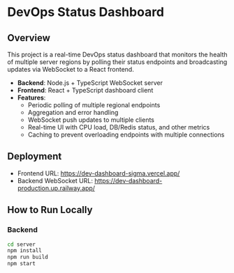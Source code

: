 # DevOps Status Dashboard

## Overview

This project is a real-time DevOps status dashboard that monitors the health of multiple server regions by polling their status endpoints and broadcasting updates via WebSocket to a React frontend.

- **Backend**: Node.js + TypeScript WebSocket server
- **Frontend**: React + TypeScript dashboard client
- **Features**:  
  - Periodic polling of multiple regional endpoints  
  - Aggregation and error handling  
  - WebSocket push updates to multiple clients  
  - Real-time UI with CPU load, DB/Redis status, and other metrics  
  - Caching to prevent overloading endpoints with multiple connections

## Deployment

- Frontend URL: https://dev-dashboard-sigma.vercel.app/
- Backend WebSocket URL: https://dev-dashboard-production.up.railway.app/

## How to Run Locally

### Backend

```bash
cd server
npm install
npm run build
npm start
